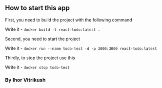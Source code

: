 ## How to start this app

First, you need to build the project with the following command 

Write it - `docker build -t react-todo:latest .`

Second, you need to start the project

Write it - `docker run --name todo-test -d -p 3000:3000 react-todo:latest`

Thirdly, to stop the project use this

Write it - `docker stop todo-test`

### By Ihor Vitrikush
